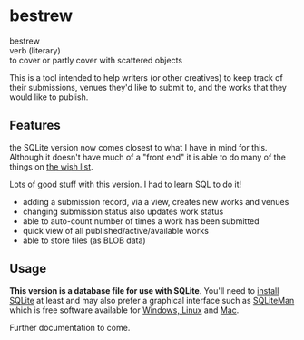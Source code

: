bestrew
=======

bestrew  
verb (literary)  
to cover or partly cover with scattered objects 

This is a tool intended to help writers (or other creatives) to keep track of their submissions, venues they'd like to submit to, and the works that they would like to publish. 

## Features

the SQLite version now comes closest to what I have in mind for this.
Although it doesn't have much of a "front end" it is able to do
many of the things on [the wish list](https://github.com/dylan-k/bestrew#features-wishlist).

Lots of good stuff with this version. I had to learn SQL to do it!

- adding a submission record, via a view, creates new works and venues
- changing submission status also updates work status
- able to auto-count number of times a work has been submitted
- quick view of all published/active/available works
- able to store files (as BLOB data)

## Usage

**This version is a database file for use with SQLite**. You'll need to [install SQLite](http://www.sqlite.org/download.html) at least and may also prefer a graphical interface such as [SQLiteMan](http://sqliteman.com/) which is free software available for [Windows, Linux](http://sqliteman.com/page/4.html) and [Mac](http://brewformulas.org/Sqliteman).

Further documentation to come.
